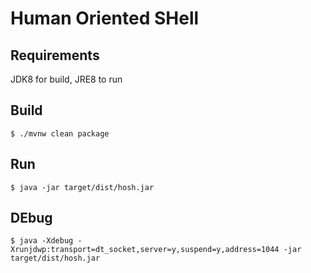 # Human Oriented SHell

## Requirements

JDK8 for build, JRE8 to run

## Build

`$ ./mvnw clean package`

## Run

`$ java -jar target/dist/hosh.jar`


## DEbug

`$ java -Xdebug -Xrunjdwp:transport=dt_socket,server=y,suspend=y,address=1044 -jar target/dist/hosh.jar`

